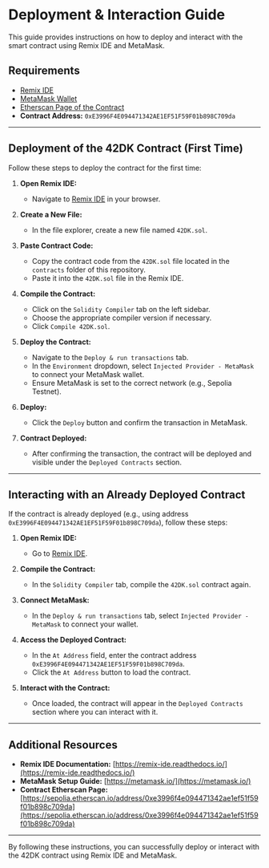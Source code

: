 # Deployment & Interaction Guide

This guide provides instructions on how to deploy and interact with the smart contract using Remix IDE and MetaMask.

## Requirements

- [Remix IDE](https://remix.ethereum.org/)
- [MetaMask Wallet](https://metamask.io/)
- [Etherscan Page of the Contract](https://sepolia.etherscan.io/address/0xe3996f4e094471342ae1ef51f59f01b898c709da)
- **Contract Address:** `0xE3996F4E094471342AE1EF51F59F01b898C709da`

---

## Deployment of the 42DK Contract (First Time)

Follow these steps to deploy the contract for the first time:

1. **Open Remix IDE:**
   - Navigate to [Remix IDE](https://remix.ethereum.org/) in your browser.

2. **Create a New File:**
   - In the file explorer, create a new file named `42DK.sol`.

3. **Paste Contract Code:**
   - Copy the contract code from the `42DK.sol` file located in the `contracts` folder of this repository.
   - Paste it into the `42DK.sol` file in the Remix IDE.

4. **Compile the Contract:**
   - Click on the `Solidity Compiler` tab on the left sidebar.
   - Choose the appropriate compiler version if necessary.
   - Click `Compile 42DK.sol`.

5. **Deploy the Contract:**
   - Navigate to the `Deploy & run transactions` tab.
   - In the `Environment` dropdown, select `Injected Provider - MetaMask` to connect your MetaMask wallet.
   - Ensure MetaMask is set to the correct network (e.g., Sepolia Testnet).

6. **Deploy:**
   - Click the `Deploy` button and confirm the transaction in MetaMask.

7. **Contract Deployed:**
   - After confirming the transaction, the contract will be deployed and visible under the `Deployed Contracts` section.

---

## Interacting with an Already Deployed Contract

If the contract is already deployed (e.g., using address `0xE3996F4E094471342AE1EF51F59F01b898C709da`), follow these steps:

1. **Open Remix IDE:**
   - Go to [Remix IDE](https://remix.ethereum.org/).

2. **Compile the Contract:**
   - In the `Solidity Compiler` tab, compile the `42DK.sol` contract again.

3. **Connect MetaMask:**
   - In the `Deploy & run transactions` tab, select `Injected Provider - MetaMask` to connect your wallet.

4. **Access the Deployed Contract:**
   - In the `At Address` field, enter the contract address `0xE3996F4E094471342AE1EF51F59F01b898C709da`.
   - Click the `At Address` button to load the contract.

5. **Interact with the Contract:**
   - Once loaded, the contract will appear in the `Deployed Contracts` section where you can interact with it.

---

## Additional Resources

- **Remix IDE Documentation:** [https://remix-ide.readthedocs.io/](https://remix-ide.readthedocs.io/)
- **MetaMask Setup Guide:** [https://metamask.io/](https://metamask.io/)
- **Contract Etherscan Page:** [https://sepolia.etherscan.io/address/0xe3996f4e094471342ae1ef51f59f01b898c709da](https://sepolia.etherscan.io/address/0xe3996f4e094471342ae1ef51f59f01b898c709da)

---

By following these instructions, you can successfully deploy or interact with the 42DK contract using Remix IDE and MetaMask.
